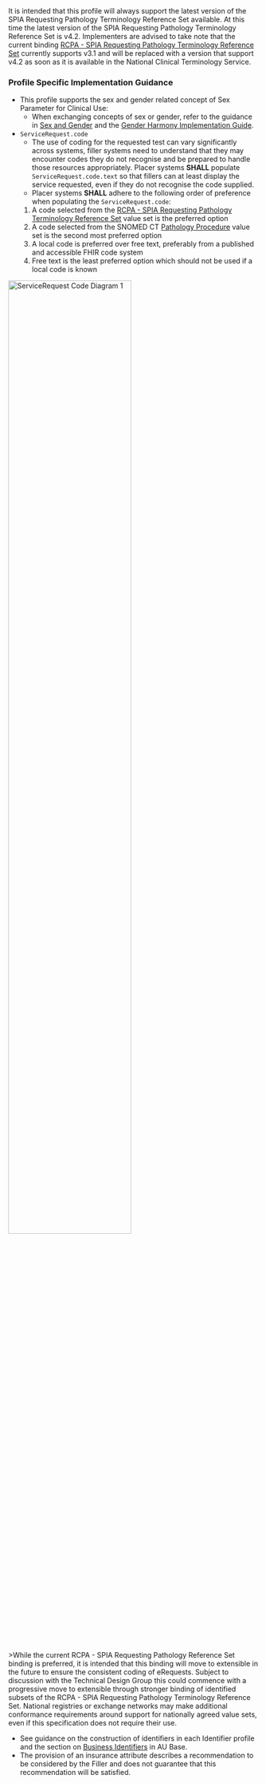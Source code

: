 <div class="stu-note">It is intended that this profile will always support the latest version of the SPIA Requesting Pathology Terminology Reference Set available. At this time the latest version of the SPIA Requesting Pathology Terminology Reference Set is v4.2. Implementers are advised to take note that the current binding <a href="https://www.healthterminologies.gov.au/integration/R4/fhir/ValueSet/spia-requesting-refset-3">RCPA - SPIA Requesting Pathology Terminology Reference Set</a> currently supports v3.1 and will be replaced with a version that support v4.2 as soon as it is available in the National Clinical Terminology Service.</div>

### Profile Specific Implementation Guidance
- This profile supports the sex and gender related concept of Sex Parameter for Clinical Use:
   - When exchanging concepts of sex or gender, refer to the guidance in [Sex and Gender](sex-and-gender.html) and the [Gender Harmony Implementation Guide](http://hl7.org/xprod/ig/uv/gender-harmony/).
- `ServiceRequest.code`
  - The use of coding for the requested test can vary significantly across systems, filler systems need to understand that they may encounter codes they do not recognise and be prepared to handle those resources appropriately. Placer systems **SHALL** populate `ServiceRequest.code.text` so that fillers can at least display the service requested, even if they do not recognise the code supplied.
  - Placer systems **SHALL** adhere to the following order of preference when populating the `ServiceRequest.code`:
  1. A code selected from the [RCPA - SPIA Requesting Pathology Terminology Reference Set](https://www.healthterminologies.gov.au/integration/R4/fhir/ValueSet/spia-requesting-refset-3) value set is the preferred option
  2. A code selected from the SNOMED CT [Pathology Procedure](https://www.healthterminologies.gov.au/integration/R4/fhir/ValueSet/pathology-procedure-1) value set is the second most preferred option
  3. A local code is preferred over free text, preferably from a published and accessible FHIR code system​
  4. Free text is the least preferred option which should not be used if a local code is known

<div> 
  <img src="eReqServiceRequestCodePathology.png" alt="ServiceRequest Code Diagram 1" style="width:70%"/>
</div>
<br/>
>While the current RCPA - SPIA Requesting Pathology Reference Set binding is preferred, it is intended that this binding will move to extensible in the future to ensure the consistent coding of eRequests. Subject to discussion with the Technical Design Group this could commence with a progressive move to extensible through stronger binding of identified subsets of the RCPA - SPIA Requesting Pathology Terminology Reference Set.  National registries or exchange networks may make additional conformance requirements around support for nationally agreed value sets, even if this specification does not require their use.

- See guidance on the construction of identifiers in each Identifier profile and the section on [Business Identifiers](https://build.fhir.org/ig/hl7au/au-fhir-base/generalguidance.html#business-identifiers) in AU Base.
- The provision of an insurance attribute describes a recommendation to be considered by the Filler and does not guarantee that this recommendation will be satisfied.
